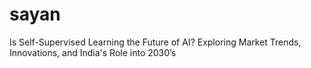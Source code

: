 # sayan
Is Self-Supervised Learning the Future of AI? Exploring Market Trends, Innovations, and India's Role into 2030’s
